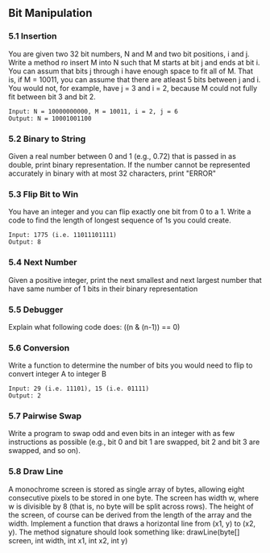 ## Bit Manipulation

### 5.1 Insertion 
You are given two 32 bit numbers, N and M and two bit positions, i and j. Write a method ro insert M into N such that M starts at bit j and ends at bit i. You can assum that bits j through i have enough space to fit all of M. That is, if M = 10011, you can assume that there are atleast 5 bits between j and i. You would not, for example, have j = 3 and i = 2, because M could not fully fit between bit 3 and bit 2.

```
Input: N = 10000000000, M = 10011, i = 2, j = 6
Output: N = 10001001100
```

### 5.2 Binary to String
Given a real number between 0 and 1 (e.g., 0.72) that is passed in as double, print binary representation. If the number cannot be represented accurately in binary with at most 32 characters, print "ERROR"

### 5.3 Flip Bit to Win
You have an integer and you can flip exactly one bit from 0 to a 1. Write a code to find the length of longest sequence of 1s you could create.

```
Input: 1775 (i.e. 11011101111)
Output: 8
```

### 5.4 Next Number
Given a positive integer, print the next smallest and next largest number that have same number of 1 bits in their binary representation

### 5.5 Debugger
Explain what following code does: ((n & (n-1)) == 0) 

### 5.6 Conversion
Write a function to determine the number of bits you would need to flip to convert integer A to integer B
```
Input: 29 (i.e. 11101), 15 (i.e. 01111)
Output: 2
```

### 5.7 Pairwise Swap
Write a program to swap odd and even bits in an integer with as few instructions as possible (e.g., bit 0 and bit 1 are swapped, bit 2 and bit 3 are swapped, and so on).

### 5.8 Draw Line
A monochrome screen is stored as single array of bytes, allowing eight consecutive pixels to be stored in one byte. The screen has width w, where w is divisible by 8 (that is, no byte will be split across rows). The height of the screen, of course can be derived from the length of the array and the width. Implement a function that draws a horizontal line from (x1, y) to (x2, y).
The method signature should look something like:
drawLine(byte[] screen, int width, int x1, int x2, int y)

